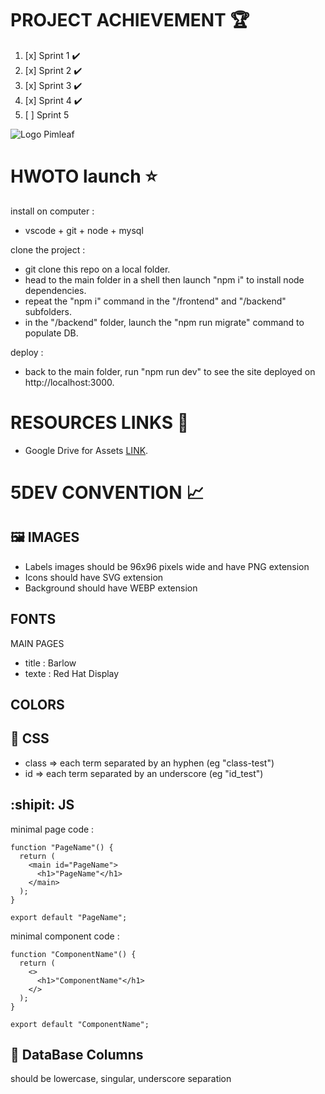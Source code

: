 # PROJECT ACHIEVEMENT :trophy:

1. [x] Sprint 1 :heavy_check_mark:
2. [x] Sprint 2 :heavy_check_mark:
3. [x] Sprint 3 :heavy_check_mark:
4. [x] Sprint 4 :heavy_check_mark:
5. [ ] Sprint 5

![Logo Pimleaf](https://www.pimleaf.fr/survey/tmp/assets/181c5803/Logo%20Pimleaf-1-.png)

# HWOTO launch :star:

install on computer :

- vscode + git + node + mysql

clone the project :

- git clone this repo on a local folder.
- head to the main folder in a shell then launch "npm i" to install node dependencies.
- repeat the "npm i" command in the "/frontend" and "/backend" subfolders.
- in the "/backend" folder, launch the "npm run migrate" command to populate DB.

deploy :

- back to the main folder, run "npm run dev" to see the site deployed on http://localhost:3000.

# RESOURCES LINKS :rocket:

- Google Drive for Assets [LINK](https://drive.google.com/drive/folders/1hMR7FfGbupMqo02WwPGFPcJILT5Amzjn).

# 5DEV CONVENTION :chart_with_upwards_trend:

## :framed_picture: IMAGES

- Labels images should be 96x96 pixels wide and have PNG extension
- Icons should have SVG extension
- Background should have WEBP extension

## FONTS

MAIN PAGES

- title : Barlow
- texte : Red Hat Display

## COLORS

## :balloon: CSS

- class => each term separated by an hyphen (eg "class-test")
- id => each term separated by an underscore (eg "id_test")

## :shipit: JS

minimal page code :

```
function "PageName"() {
  return (
    <main id="PageName">
      <h1>"PageName"</h1>
    </main>
  );
}

export default "PageName";
```

minimal component code :

```
function "ComponentName"() {
  return (
    <>
      <h1>"ComponentName"</h1>
    </>
  );
}

export default "ComponentName";
```

## :floppy_disk: DataBase Columns

should be lowercase, singular, underscore separation
